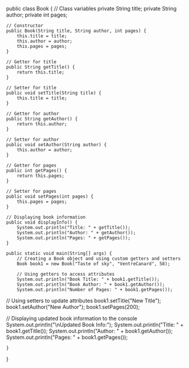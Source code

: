 public class Book {
    // Class variables
    private String title;
    private String author;
    private int pages;

    // Constructor
    public Book(String title, String author, int pages) {
        this.title = title;
        this.author = author;
        this.pages = pages;
    }

    // Getter for title
    public String getTitle() {
        return this.title;
    }

    // Setter for title
    public void setTitle(String title) {
        this.title = title;
    }

    // Getter for author
    public String getAuthor() {
        return this.author;
    }

    // Setter for author
    public void setAuthor(String author) {
        this.author = author;
    }

    // Getter for pages
    public int getPages() {
        return this.pages;
    }

    // Setter for pages
    public void setPages(int pages) {
        this.pages = pages;
    }

    // Displaying book information
    public void displayInfo() {
        System.out.println("Title: " + getTitle());
        System.out.println("Author: " + getAuthor());
        System.out.println("Pages: " + getPages());
    }

    public static void main(String[] args) {
        // Creating a Book object and using custom getters and setters
        Book book1 = new Book("Taste of sky", "VentreCanard", 58);

        // Using getters to access attributes
        System.out.println("Book Title: " + book1.getTitle());
        System.out.println("Book Author: " + book1.getAuthor());
        System.out.println("Number of Pages: " + book1.getPages());

// Using setters to update attributes
book1.setTitle("New Title");
book1.setAuthor("New Author");
book1.setPages(200);

// Displaying updated book information to the console
System.out.println("\nUpdated Book Info:");
System.out.println("Title: " + book1.getTitle());
System.out.println("Author: " + book1.getAuthor());
System.out.println("Pages: " + book1.getPages());

    }
}
